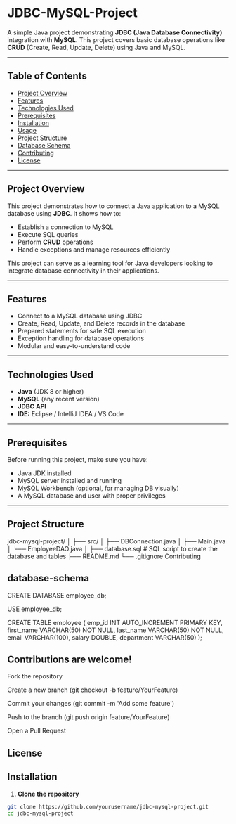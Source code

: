 # JDBC-MySQL-Project


A simple Java project demonstrating **JDBC (Java Database Connectivity)** integration with **MySQL**. This project covers basic database operations like **CRUD** (Create, Read, Update, Delete) using Java and MySQL.

---

## Table of Contents

- [Project Overview](#project-overview)  
- [Features](#features)  
- [Technologies Used](#technologies-used)  
- [Prerequisites](#prerequisites)  
- [Installation](#installation)  
- [Usage](#usage)  
- [Project Structure](#project-structure)  
- [Database Schema](#database-schema)  
- [Contributing](#contributing)  
- [License](#license)  

---

## Project Overview

This project demonstrates how to connect a Java application to a MySQL database using **JDBC**. It shows how to:

- Establish a connection to MySQL
- Execute SQL queries
- Perform **CRUD** operations
- Handle exceptions and manage resources efficiently

This project can serve as a learning tool for Java developers looking to integrate database connectivity in their applications.

---

## Features

- Connect to a MySQL database using JDBC
- Create, Read, Update, and Delete records in the database
- Prepared statements for safe SQL execution
- Exception handling for database operations
- Modular and easy-to-understand code

---

## Technologies Used

- **Java** (JDK 8 or higher)  
- **MySQL** (any recent version)  
- **JDBC API**  
- **IDE:** Eclipse / IntelliJ IDEA / VS Code  

---

## Prerequisites

Before running this project, make sure you have:

- Java JDK installed  
- MySQL server installed and running  
- MySQL Workbench (optional, for managing DB visually)  
- A MySQL database and user with proper privileges  

---
## Project Structure
jdbc-mysql-project/
│
├── src/
│   ├── DBConnection.java
│   ├── Main.java
│   └── EmployeeDAO.java
│
├── database.sql       # SQL script to create the database and tables
├── README.md
└── .gitignore
Contributing

## database-schema
CREATE DATABASE employee_db;

USE employee_db;

CREATE TABLE employee (
    emp_id INT AUTO_INCREMENT PRIMARY KEY,
    first_name VARCHAR(50) NOT NULL,
    last_name VARCHAR(50) NOT NULL,
    email VARCHAR(100),
    salary DOUBLE,
    department VARCHAR(50)
);

## Contributions are welcome!

Fork the repository

Create a new branch (git checkout -b feature/YourFeature)

Commit your changes (git commit -m 'Add some feature')

Push to the branch (git push origin feature/YourFeature)

Open a Pull Request

## License



## Installation

1. **Clone the repository**  
```bash
git clone https://github.com/yourusername/jdbc-mysql-project.git
cd jdbc-mysql-project
